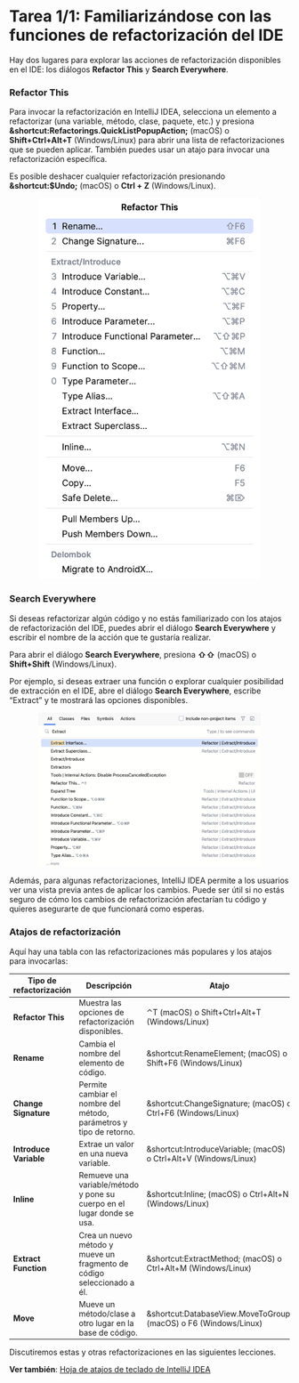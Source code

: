 # Tarea 1/1: Familiarizándose con las funciones de refactorización del IDE

Hay dos lugares para explorar las acciones de refactorización disponibles en el IDE: los diálogos **Refactor This** y **Search Everywhere**.

### Refactor This
Para invocar la refactorización en IntelliJ IDEA, selecciona un elemento a refactorizar (una variable, método, clase, paquete, etc.) y presiona **&shortcut:Refactorings.QuickListPopupAction;** (macOS) o **Shift+Ctrl+Alt+T** (Windows/Linux) para abrir una lista de refactorizaciones que se pueden aplicar. También puedes usar un atajo para invocar una refactorización específica.

Es posible deshacer cualquier refactorización presionando **&shortcut:$Undo;** (macOS) o **Ctrl + Z** (Windows/Linux).

<p align="center">
    <img src="../../../util/src/main/resources/images/RefactoringAndItsPurpose/GettingFamiliarWithIDERefactoringFeatures/refactor_this.png" alt="Refactor This" width="400"/>
</p>

### Search Everywhere
Si deseas refactorizar algún código y no estás familiarizado con los atajos de refactorización del IDE, puedes abrir el diálogo **Search Everywhere** y escribir el nombre de la acción que te gustaría realizar.

Para abrir el diálogo **Search Everywhere**, presiona **⇧⇧** (macOS) o **Shift+Shift** (Windows/Linux).

Por ejemplo, si deseas extraer una función o explorar cualquier posibilidad de extracción en el IDE, abre el diálogo **Search Everywhere**, escribe “Extract” y te mostrará las opciones disponibles.
<p align="center">
    <img src="../../../util/src/main/resources/images/RefactoringAndItsPurpose/GettingFamiliarWithIDERefactoringFeatures/search_everywhere.png" alt="Search Everywhere" width="400"/>
</p>

Además, para algunas refactorizaciones, IntelliJ IDEA permite a los usuarios ver una vista previa antes de aplicar los cambios. Puede ser útil si no estás seguro de cómo los cambios de refactorización afectarían tu código y quieres asegurarte de que funcionará como esperas.

### Atajos de refactorización
Aquí hay una tabla con las refactorizaciones más populares y los atajos para invocarlas:

| Tipo de refactorización | Descripción                                                          | Atajo                                                             |
|-------------------------|----------------------------------------------------------------------|-------------------------------------------------------------------|
| **Refactor This**       | Muestra las opciones de refactorización disponibles.                 | ⌃T (macOS) o Shift+Ctrl+Alt+T (Windows/Linux)                     |
| **Rename**              | Cambia el nombre del elemento de código.                             | &shortcut:RenameElement; (macOS) o Shift+F6 (Windows/Linux)       |
| **Change Signature**    | Permite cambiar el nombre del método, parámetros y tipo de retorno. | &shortcut:ChangeSignature; (macOS) o Ctrl+F6 (Windows/Linux)      |
| **Introduce Variable**  | Extrae un valor en una nueva variable.                               | &shortcut:IntroduceVariable; (macOS) o Ctrl+Alt+V  (Windows/Linux)|
| **Inline**              | Remueve una variable/método y pone su cuerpo en el lugar donde se usa. | &shortcut:Inline; (macOS) o Ctrl+Alt+N (Windows/Linux)           |
| **Extract Function**    | Crea un nuevo método y mueve un fragmento de código seleccionado a él. | &shortcut:ExtractMethod; (macOS) o Ctrl+Alt+M (Windows/Linux)    |
| **Move**                | Mueve un método/clase a otro lugar en la base de código.             | &shortcut:DatabaseView.MoveToGroup; (macOS) o F6 (Windows/Linux) |

Discutiremos estas y otras refactorizaciones en las siguientes lecciones.

**Ver también**: [Hoja de atajos de teclado de IntelliJ IDEA](https://resources.jetbrains.com/storage/products/intellij-idea/docs/IntelliJIDEA_ReferenceCard.pdf)